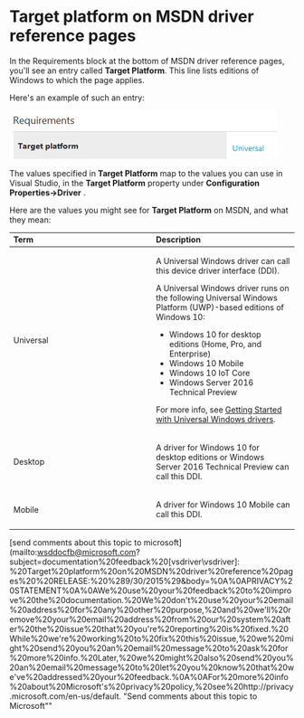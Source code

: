 Target platform on MSDN driver reference pages
==============================================

In the Requirements block at the bottom of MSDN driver reference pages, you'll see an entry called **Target Platform**. This line lists editions of Windows to which the page applies.

Here's an example of such an entry:

![Target Platform set to universal in Requirements block](images/TargetPlatform.png)

The values specified in **Target Platform** map to the values you can use in Visual Studio, in the **Target Platform** property under **Configuration Properties->Driver** .

Here are the values you might see for **Target Platform** on MSDN, and what they mean:

<table>
<colgroup>
<col width="50%" />
<col width="50%" />
</colgroup>
<thead>
<tr class="header">
<th align="left">Term</th>
<th align="left">Description</th>
</tr>
</thead>
<tbody>
<tr class="odd">
<td align="left"><p><span id="Universal"></span><span id="universal"></span><span id="UNIVERSAL"></span>Universal</p></td>
<td align="left"><p>A Universal Windows driver can call this device driver interface (DDI).</p>
<p>A Universal Windows driver runs on the following Universal Windows Platform (UWP)-based editions of Windows 10:</p>
<ul>
<li>Windows 10 for desktop editions (Home, Pro, and Enterprise)</li>
<li>Windows 10 Mobile</li>
<li>Windows 10 IoT Core</li>
<li>Windows Server 2016 Technical Preview</li>
</ul>
<p>For more info, see <a href="getting_started_with_universal_drivers.md">Getting Started with Universal Windows drivers</a>.</p></td>
</tr>
<tr class="even">
<td align="left"><p><span id="Desktop"></span><span id="desktop"></span><span id="DESKTOP"></span>Desktop</p></td>
<td align="left"><p>A driver for Windows 10 for desktop editions or Windows Server 2016 Technical Preview can call this DDI.</p></td>
</tr>
<tr class="odd">
<td align="left"><p><span id="Mobile"></span><span id="mobile"></span><span id="MOBILE"></span>Mobile</p></td>
<td align="left"><p>A driver for Windows 10 Mobile can call this DDI.</p></td>
</tr>
</tbody>
</table>








[send comments about this topic to microsoft](mailto:wsddocfb@microsoft.com?subject=documentation%20feedback%20[vsdriver\vsdriver]: %20Target%20platform%20on%20MSDN%20driver%20reference%20pages%20%20RELEASE:%20%289/30/2015%29&body=%0A%0APRIVACY%20STATEMENT%0A%0AWe%20use%20your%20feedback%20to%20improve%20the%20documentation.%20We%20don't%20use%20your%20email%20address%20for%20any%20other%20purpose,%20and%20we'll%20remove%20your%20email%20address%20from%20our%20system%20after%20the%20issue%20that%20you're%20reporting%20is%20fixed.%20While%20we're%20working%20to%20fix%20this%20issue,%20we%20might%20send%20you%20an%20email%20message%20to%20ask%20for%20more%20info.%20Later,%20we%20might%20also%20send%20you%20an%20email%20message%20to%20let%20you%20know%20that%20we've%20addressed%20your%20feedback.%0A%0AFor%20more%20info%20about%20Microsoft's%20privacy%20policy,%20see%20http://privacy.microsoft.com/en-us/default. "Send comments about this topic to Microsoft""
<!--HONumber=Jan16_HO2-->
